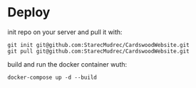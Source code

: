 # Deploy

init repo on your server and pull it with: 

    
    git init git@github.com:StarecMudrec/CardswoodWebsite.git
    git pull git@github.com:StarecMudrec/CardswoodWebsite.git
    


build and run the docker container wuth:

    
    docker-compose up -d --build
    